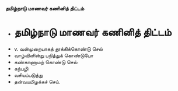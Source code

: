 **தமிழ்நாடு மாணவர் கணினித் திட்டம்**
- # தமிழ்நாடு மாணவர் கணினித் திட்டம்
- v. வன்முறையாகத் தூக்கிக்கொண்டு செல்
- வாழ்வினின்று பறித்துக் கொண்டுபோ
- கண்காணாமற் கொண்டு செல்
- கற்பழி
- வசியப்படுத்து
- தன்வயமிழக்கச் செய்.

